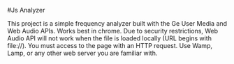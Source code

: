 #Js Analyzer

This project is a simple frequency analyzer built with the Ge User Media and Web Audio APIs. Works best in chrome.
Due to security restrictions, Web Audio API will not work when the file is loaded locally (URL begins with file://). You must access to the page with an HTTP request. Use Wamp, Lamp, or any other web server you are familiar with.